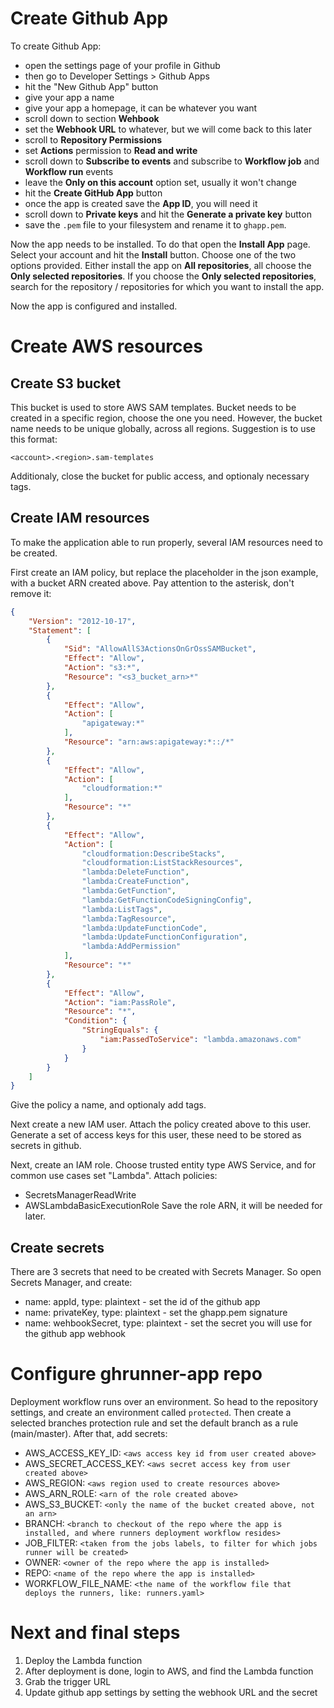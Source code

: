 # Create Github App

To create Github App:
- open the settings page of your profile in Github
- then go to Developer Settings > Github Apps
- hit the "New Github App" button
- give your app a name
- give your app a homepage, it can be whatever you want
- scroll down to section **Wehbook**
- set the **Webhook URL** to whatever, but we will come back to this later
- scroll to **Repository Permissions**
- set **Actions** permission to **Read and write**
- scroll down to **Subscribe to events** and subscribe to **Workflow job** and **Workflow run** events
- leave the **Only on this account** option set, usually it won't change
- hit the **Create GitHub App** button
- once the app is created save the **App ID**, you will need it
- scroll down to **Private keys** and hit the **Generate a private key** button
- save the `.pem` file to your filesystem and rename it to `ghapp.pem`.


Now the app needs to be installed. To do that open the **Install App** page. Select your account and hit the **Install** button. Choose one of the two options provided. Either install the app on **All repositories**, all choose the **Only selected repositories**. If you choose the **Only selected repositories**, search for the repository / repositories for which you want to install the app.


Now the app is configured and installed.
# Create AWS resources
## Create S3 bucket
This bucket is used to store AWS SAM templates. Bucket needs to be created in a specific region, choose the one you need. However, the bucket name needs to be unique globally, across all regions. Suggestion is to use this format:

```
<account>.<region>.sam-templates
```
Additionaly, close the bucket for public access, and optionaly necessary tags.

## Create IAM resources
To make the application able to run properly, several IAM resources need to be created.

First create an IAM policy, but replace the placeholder in the json example, with a bucket ARN created above. Pay attention to the asterisk, don't remove it:
```json
{
    "Version": "2012-10-17",
    "Statement": [
        {
            "Sid": "AllowAllS3ActionsOnGrOssSAMBucket",
            "Effect": "Allow",
            "Action": "s3:*",
            "Resource": "<s3_bucket_arn>*"
        },
        {
            "Effect": "Allow",
            "Action": [
                "apigateway:*"
            ],
            "Resource": "arn:aws:apigateway:*::/*"
        },
        {
            "Effect": "Allow",
            "Action": [
                "cloudformation:*"
            ],
            "Resource": "*"
        },
        {
            "Effect": "Allow",
            "Action": [
                "cloudformation:DescribeStacks",
                "cloudformation:ListStackResources",
                "lambda:DeleteFunction",
                "lambda:CreateFunction",
                "lambda:GetFunction",
                "lambda:GetFunctionCodeSigningConfig",
                "lambda:ListTags",
                "lambda:TagResource",
                "lambda:UpdateFunctionCode",
                "lambda:UpdateFunctionConfiguration",
                "lambda:AddPermission"
            ],
            "Resource": "*"
        },
        {
            "Effect": "Allow",
            "Action": "iam:PassRole",
            "Resource": "*",
            "Condition": {
                "StringEquals": {
                    "iam:PassedToService": "lambda.amazonaws.com"
                }
            }
        }
    ]
}
```
Give the policy a name, and optionaly add tags.

Next create a new IAM user. Attach the policy created above to this user. Generate a set of access keys for this user, these need to be stored as secrets in github.

Next, create an IAM role. Choose trusted entity type AWS Service, and for common use cases set "Lambda". Attach policies:
 - SecretsManagerReadWrite
 - AWSLambdaBasicExecutionRole
Save the role ARN, it will be needed for later.

## Create secrets
There are 3 secrets that need to be created with Secrets Manager. So open Secrets Manager, and create:
- name: appId, type: plaintext - set the id of the github app
- name: privateKey, type: plaintext - set the ghapp.pem signature
- name: wehbookSecret, type: plaintext - set the secret you will use for the github app webhook

# Configure ghrunner-app repo
Deployment workflow runs over an environment. So head to the repository settings, and create an environment called `protected`. Then create a selected branches protection rule and set the default branch as a rule (main/master). After that, add secrets:
 - AWS_ACCESS_KEY_ID: `<aws access key id from user created above>`
 - AWS_SECRET_ACCESS_KEY: `<aws secret access key from user created above>`
 - AWS_REGION: `<aws region used to create resources above>`
 - AWS_ARN_ROLE: `<arn of the role created above>`
 - AWS_S3_BUCKET: `<only the name of the bucket created above, not an arn>`
 - BRANCH: `<branch to checkout of the repo where the app is installed, and where runners deployment workflow resides>`
 - JOB_FILTER: `<taken from the jobs labels, to filter for which jobs runner will be created>`
 - OWNER: `<owner of the repo where the app is installed>`
 - REPO: `<name of the repo where the app is installed>`
 - WORKFLOW_FILE_NAME: `<the name of the workflow file that deploys the runners, like: runners.yaml>`

# Next and final steps
1. Deploy the Lambda function
2. After deployment is done, login to AWS, and find the Lambda function
3. Grab the trigger URL
4. Update github app settings by setting the webhook URL and the secret